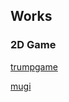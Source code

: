 ## Works

### 2D Game

[trumpgame](https://github.com/daichisugiyama/trumpgame)

[mugi](https://github.com/daichisugiyama/mugi)

